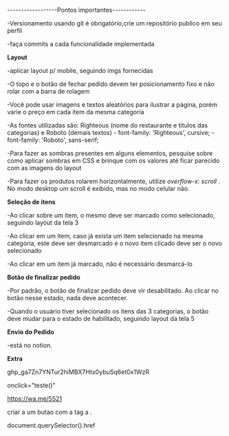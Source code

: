 ------------------Pontos importantes------------


-Versionamento usando git é obrigatório,crie um repositório publico em seu perfil

-faça commits a cada funcionalidade implementada

**Layout**

-aplicar layout p/ mobile, seguindo imgs fornecidas

-O topo e o botão de fechar pedido devem ter posicionamento fixo e não rolar com a barra de rolagem

-Você pode usar imagens e textos aleatórios para ilustrar a página, porém varie o preço em cada item da mesma categoria

-As fontes utilizadas são: Righteous (nome do restaurante e títulos das categorias) e Roboto (demais textos)
    - font-family: 'Righteous', cursive;
    - font-family: 'Roboto', sans-serif;

-Para fazer as sombras presentes em alguns elementos, pesquise sobre como aplicar sombras em CSS e brinque com os valores até ficar parecido com as imagens do layout

-Para fazer os produtos rolarem horizontalmente, utilize  *overflow-x: scroll* . No modo desktop um scroll é exibido, mas no modo celular não.

**Seleção de itens**

-Ao clicar sobre um item, o mesmo deve ser marcado como selecionado, seguindo layout da tela 3

-Ao clicar em um item, caso já exista um item selecionado na mesma categoria, este deve ser desmarcado e o novo item clicado deve ser o novo selecionado

-Ao clicar em um item já marcado, não é necessário desmarcá-lo

**Botão de finalizar pedido**

-Por padrão, o botão de finalizar pedido deve vir desabilitado. Ao clicar no botão nesse estado, nada deve acontecer.

-Quando o usuário tiver selecionado os itens das 3 categorias, o botão deve mudar para o estado de habilitado, seguindo layout da tela 5


**Envio do Pedido**

-está no notion.



**Extra**

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


onclick="teste()"


https://wa.me/5521

criar a um butao com a tag a .

document.querySelector().href